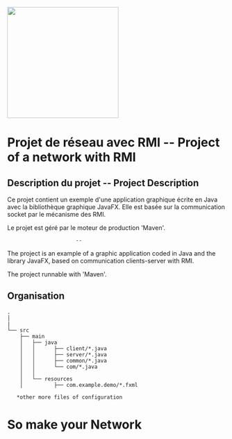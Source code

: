 [<img src="https://www.ensicaen.fr/wp-content/uploads/2017/02/LogoEnsicaen.gif" width="256" >](https://www.ensicaen.fr)

Projet de réseau avec RMI  --  Project of a network with RMI 
================

## Description du projet   --   Project Description

Ce projet contient un exemple d'une application graphique écrite en Java avec
la bibliothèque graphique JavaFX. Elle est basée sur la communication socket par 
le mécanisme des RMI.

Le projet est géré par le moteur de production 'Maven'.

                          --

The project is an example of a graphic application coded in Java and the 
library JavaFX, based on communication clients-server with RMI.

The project runnable with 'Maven'.

## Organisation
 
    .
    │
    |  
    └── src
        ├── main
        │   ├── java
        │   │      ├── client/*.java
        │   │      ├── server/*.java
        │   │      ├── common/*.java
        │   │      └── com/*.java
        │   │
        │   └── resources
        │          ├── com.example.demo/*.fxml
       
       *other more files of configuration
       
# So make your Network
